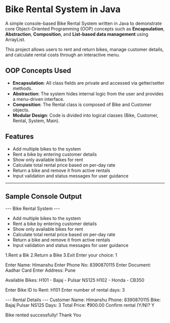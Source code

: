 #  Bike Rental System in Java
A simple console-based Bike Rental System written in Java to demonstrate core Object-Oriented Programming (OOP) concepts such as **Encapsulation**, **Abstraction**, **Composition**, and **List-based data management** using ArrayList.

This project allows users to rent and return bikes, manage customer details, and calculate rental costs through an interactive menu.
##  OOP Concepts Used
-  **Encapsulation**: All class fields are private and accessed via getter/setter methods.
-  **Abstraction**: The system hides internal logic from the user and provides a menu-driven interface.
-  **Composition**: The Rental class is composed of Bike and Customer objects.
-  **Modular Design**: Code is divided into logical classes (Bike, Customer, Rental, System, Main).

##  Features

- Add multiple bikes to the system
- Rent a bike by entering customer details
- Show only available bikes for rent
- Calculate total rental price based on per-day rate
- Return a bike and remove it from active rentals
- Input validation and status messages for user guidance

---

##  Sample Console Output
--- Bike Rental System ---
- Add multiple bikes to the system
- Rent a bike by entering customer details
- Show only available bikes for rent
- Calculate total rental price based on per-day rate
- Return a bike and remove it from active rentals
- Input validation and status messages for user guidance

1.Rent a Bik
2.Return a Bike
3.Exit
Enter your choice: 1

Enter Name: Himanshu
Enter Phone No: 8390870115
Enter Document: Aadhar Card
Enter Address: Pune

Available Bikes:
H101 - Bajaj - Pulsar NS125
H102 - Honda - CB350

Enter Bike ID to Rent: H101
Enter number of rental days: 3

--- Rental Details ---
Customer Name: Himanshu
Phone: 8390870115
Bike: Bajaj Pulsar NS125
Days: 3
Total Price: ₹900.00
Confirm rental (Y/N)? Y

Bike rented successfully!
Thank You

